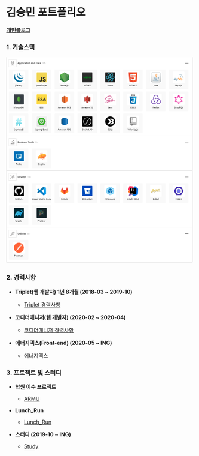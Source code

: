 # 김승민 포트폴리오

**[개인블로그](https://k0102575.github.io/)**

### 1. 기술스택

<img src="./img/stack.png" width="500">

### 2. 경력사항

- **Triplet(웹 개발자) 1년 8개월 (2018-03 ~ 2019-10)**
  - [Triplet 경력사항](./md/triplet.md)
    <br>
- **코디더매니저(웹 개발자) (2020-02 ~ 2020-04)**

  - [코디더매니저 경력사항](./md/cody.md)
    <br>

- **에너지엑스(Front-end) (2020-05 ~ ING)**

  - 에너지엑스

### 3. 프로젝트 및 스터디

- **학원 이수 프로젝트**

  - [ARMU](https://github.com/k0102575/ARMU)
    <br>

- **Lunch_Run**

  - [Lunch_Run](https://github.com/k0102575/Lunch_Run_Server)
    <br>

- **스터디 (2019-10 ~ ING)**
  - [Study](https://github.com/rare-idiots/study/issues?q=)

<!-- ### 4. 코드랩 및 세미나 참여 내역

- 양재동 코드랩 주관 - 자바스크립트 ES6 ~ ES8 코드랩 수강

  - [자바스크립트 ES6 ~ ES8](https://github.com/k0102575/portfolio/blob/master/md/activity/js.md)

- Festa 주관 - 프런트 엔드 세미나 참여

  - [프런트 엔드 세미나](https://github.com/k0102575/portfolio/blob/master/md/activity/frontend.md)

- Festa 주관 - 만들면서 배우는 Flutter 코드랩 수강

  - [Flutter 코드랩](https://github.com/k0102575/portfolio/blob/master/md/activity/flutter.md)

- 비트 교육센터 주관 - AWS를 활용한 클라우드 기반 웹 개발 수강

  - [AWS를 활용한 클라우드 기반 웹 개발 수강](https://github.com/k0102575/portfolio/blob/master/md/activity/aws.md)

- 양재동 코드랩 주관 - SVG, 다양하게 활용하기 수강

  - [SVG 다양하게 활용하기](https://github.com/k0102575/portfolio/blob/master/md/activity/svg.md) -->

   <!-- * 자사홈페이지 리뉴얼 (2018-04 ~ 2018-05)
      * [자사홈페이지 리뉴얼](https://github.com/k0102575/portfolio/blob/master/md/career/triplllet.md)
  
   * 비트코인 결제 서비스 웹 사이트 개발 (2018-06 ~ 2018-07)
      * [비트코인 결제 서비스 웹 사이트 개발](https://github.com/k0102575/portfolio/blob/master/md/career/nupay.md)
  
   * 부동산 자산관리 회사 내부 관리 사이트 개발 (2018-08 ~ 2019-01)
      * [부동산 자산관리 회사 내부 관리 시스템 개발](https://github.com/k0102575/portfolio/blob/master/md/career/starmate.md)
  
   * 자사 IOT 솔루션 웹 개발 1차 (2019-02 ~ 2019-03)
      * [자사 IOT 솔루션 웹 개발 1차](https://github.com/k0102575/portfolio/blob/master/md/career/cotton.md)
  
   * 부동산 자산관리 공인중개사용 사이트 개발 (2019-04 ~ 2019-06)
      * [부동산 자산관리 회사 공인중개사용 사이트 개발](https://github.com/k0102575/portfolio/blob/master/md/career/mylead.md)
  
   * 부동산 중개 사이트 리뉴얼 (2019-07 ~ 2019-08)
      * [부동산 중개 사이트 리뉴얼](https://github.com/k0102575/portfolio/blob/master/md/career/republiq.md)
  
   * 자사 IOT 솔루션 웹 개발 2차 (2019-09 ~ 2019-10)
      * [자사 IOT 솔루션 웹 개발](https://github.com/k0102575/portfolio/blob/master/md/career/ozo.md) -->
